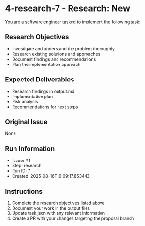 # 4-research-7 - Research: New

You are a software engineer tasked to implement the following task:

## Research Objectives
- Investigate and understand the problem thoroughly
- Research existing solutions and approaches
- Document findings and recommendations
- Plan the implementation approach

## Expected Deliverables
- Research findings in output.md
- Implementation plan
- Risk analysis
- Recommendations for next steps

## Original Issue

None

## Run Information
- Issue: #4
- Step: research
- Run ID: 7
- Created: 2025-08-16T16:09:17.853443

## Instructions
1. Complete the research objectives listed above
2. Document your work in the output files
3. Update task.json with any relevant information
4. Create a PR with your changes targeting the proposal branch

